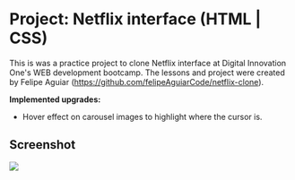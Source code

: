 # Project: Netflix interface (HTML | CSS)
This is was a practice project to clone Netflix interface at Digital Innovation One's WEB development bootcamp. The lessons and project were created by Felipe Aguiar (https://github.com/felipeAguiarCode/netflix-clone).

**Implemented upgrades:**

- Hover effect on carousel images to highlight where the cursor is.

## Screenshot
![](https://user-images.githubusercontent.com/79882701/118060797-fd725a80-b369-11eb-8d9d-c7f039010daf.png)
